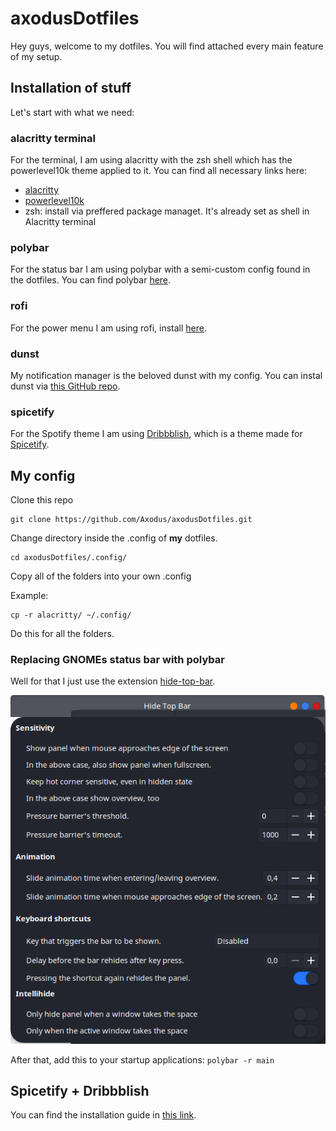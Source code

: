 # axodusDotfiles

Hey guys, welcome to my dotfiles. You will find attached every main feature of my setup.

## Installation of stuff

Let's start with what we need:

### alacritty terminal
For the terminal, I am using alacritty with the zsh shell which has the powerlevel10k theme applied to it.
You can find all necessary links here:
* <a href="https://github.com/alacritty/alacritty">alacritty</a>
* <a href="https://github.com/romkatv/powerlevel10k">powerlevel10k</a>
* zsh: install via preffered package managet. It's already set as shell in Alacritty terminal

### polybar
For the status bar I am using polybar with a semi-custom config found in the dotfiles. 
You can find polybar <a href="https://github.com/polybar/polybar">here</a>.

### rofi
For the power menu I am using rofi, install <a href="https://github.com/davatorium/rofi">here</a>.

### dunst
My notification manager is the beloved dunst with my config. You can instal dunst via <a href="https://github.com/dunst-project/dunst">this GitHub repo</a>.

### spicetify
For the Spotify theme I am using <a href="https://github.com/morpheusthewhite/spicetify-themes/tree/master/Dribbblish">Dribbblish</a>, which is a theme made for <a href="https://github.com/morpheusthewhite/spicetify-themes/tree/master/Dribbblish"> Spicetify</a>.

## My config
Clone this repo

```
git clone https://github.com/Axodus/axodusDotfiles.git
```

Change directory inside the .config of **my** dotfiles.

```
cd axodusDotfiles/.config/
```

Copy all of the folders into your own .config

Example:
```
cp -r alacritty/ ~/.config/
```
Do this for all the folders.

### Replacing GNOMEs status bar with polybar
Well for that I just use the extension <a href="https://extensions.gnome.org/extension/545/hide-top-bar/">hide-top-bar</a>.


![Settings for the extension](https://github.com/Axodus/axodusDotfiles/blob/master/Pics/hideTB.png)

After that, add this to your startup applications: `polybar -r main`

## Spicetify + Dribbblish
You can find the installation guide in <a href="https://github.com/khanhas/spicetify-cli/wiki/Installation">this link</a>.
